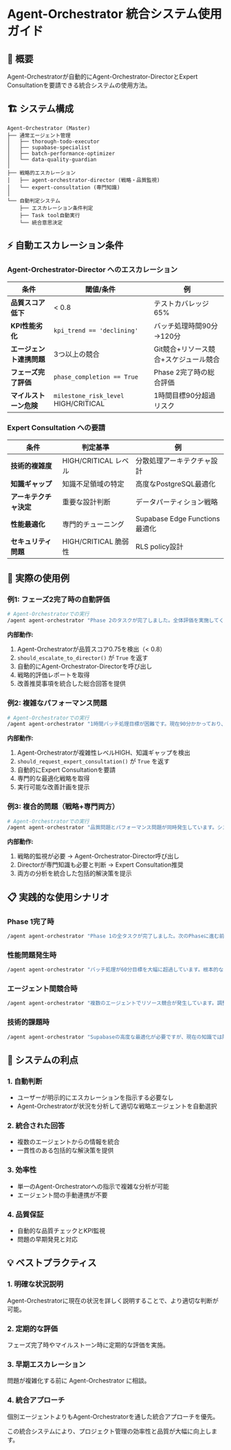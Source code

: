 # Agent-Orchestrator 統合システム使用ガイド

## 🎯 **概要**

Agent-Orchestratorが自動的にAgent-Orchestrator-DirectorとExpert Consultationを要請できる統合システムの使用方法。

## 🏗️ **システム構成**

```
Agent-Orchestrator (Master)
├── 通常エージェント管理
│   ├── thorough-todo-executor
│   ├── supabase-specialist
│   ├── batch-performance-optimizer
│   └── data-quality-guardian
│
├── 戦略的エスカレーション
│   ├── agent-orchestrator-director (戦略・品質監視)
│   └── expert-consultation (専門知識)
│
└── 自動判定システム
    ├── エスカレーション条件判定
    ├── Task tool自動実行
    └── 統合意思決定
```

## ⚡ **自動エスカレーション条件**

### Agent-Orchestrator-Director へのエスカレーション

| 条件 | 閾値/条件 | 例 |
|------|-----------|-----|
| **品質スコア低下** | < 0.8 | テストカバレッジ65% |
| **KPI性能劣化** | `kpi_trend == 'declining'` | バッチ処理時間90分→120分 |
| **エージェント連携問題** | 3つ以上の競合 | Git競合+リソース競合+スケジュール競合 |
| **フェーズ完了評価** | `phase_completion == True` | Phase 2完了時の総合評価 |
| **マイルストーン危険** | `milestone_risk_level` HIGH/CRITICAL | 1時間目標90分超過リスク |

### Expert Consultation への要請

| 条件 | 判定基準 | 例 |
|------|----------|-----|
| **技術的複雑度** | HIGH/CRITICAL レベル | 分散処理アーキテクチャ設計 |
| **知識ギャップ** | 知識不足領域の特定 | 高度なPostgreSQL最適化 |
| **アーキテクチャ決定** | 重要な設計判断 | データパーティション戦略 |
| **性能最適化** | 専門的チューニング | Supabase Edge Functions最適化 |
| **セキュリティ問題** | HIGH/CRITICAL 脆弱性 | RLS policy設計 |

## 🚀 **実際の使用例**

### 例1: フェーズ2完了時の自動評価

```bash
# Agent-Orchestratorでの実行
/agent agent-orchestrator "Phase 2のタスクが完了しました。全体評価を実施してください。"
```

**内部動作:**
1. Agent-Orchestratorが品質スコア0.75を検出（< 0.8）
2. `should_escalate_to_director()` が `True` を返す
3. 自動的にAgent-Orchestrator-Directorを呼び出し
4. 戦略的評価レポートを取得
5. 改善推奨事項を統合した総合回答を提供

### 例2: 複雑なパフォーマンス問題

```bash
# Agent-Orchestratorでの実行
/agent agent-orchestrator "1時間バッチ処理目標が困難です。現在90分かかっており、最適化が必要です。"
```

**内部動作:**
1. Agent-Orchestratorが複雑性レベルHIGH、知識ギャップを検出
2. `should_request_expert_consultation()` が `True` を返す
3. 自動的にExpert Consultationを要請
4. 専門的な最適化戦略を取得
5. 実行可能な改善計画を提示

### 例3: 複合的問題（戦略+専門両方）

```bash
# Agent-Orchestratorでの実行
/agent agent-orchestrator "品質問題とパフォーマンス問題が同時発生しています。システム全体の見直しが必要です。"
```

**内部動作:**
1. 戦略的監視が必要 → Agent-Orchestrator-Director呼び出し
2. Directorが専門知識も必要と判断 → Expert Consultation推奨
3. 両方の分析を統合した包括的解決策を提示

## 📋 **実践的な使用シナリオ**

### Phase 1完了時
```bash
/agent agent-orchestrator "Phase 1の全タスクが完了しました。次のPhaseに進む前に包括的な評価をお願いします。"
```

### 性能問題発生時
```bash
/agent agent-orchestrator "バッチ処理が60分目標を大幅に超過しています。根本的な改善が必要です。"
```

### エージェント間競合時
```bash
/agent agent-orchestrator "複数のエージェントでリソース競合が発生しています。調整戦略を立ててください。"
```

### 技術的課題時
```bash
/agent agent-orchestrator "Supabaseの高度な最適化が必要ですが、現在の知識では限界があります。"
```

## 🔧 **システムの利点**

### 1. **自動判断**
- ユーザーが明示的にエスカレーションを指示する必要なし
- Agent-Orchestratorが状況を分析して適切な戦略エージェントを自動選択

### 2. **統合された回答**
- 複数のエージェントからの情報を統合
- 一貫性のある包括的な解決策を提供

### 3. **効率性**
- 単一のAgent-Orchestratorへの指示で複雑な分析が可能
- エージェント間の手動連携が不要

### 4. **品質保証**
- 自動的な品質チェックとKPI監視
- 問題の早期発見と対応

## 💡 **ベストプラクティス**

### 1. **明確な状況説明**
Agent-Orchestratorに現在の状況を詳しく説明することで、より適切な判断が可能。

### 2. **定期的な評価**
フェーズ完了時やマイルストーン時に定期的な評価を実施。

### 3. **早期エスカレーション**
問題が複雑化する前に Agent-Orchestrator に相談。

### 4. **統合アプローチ**
個別エージェントよりもAgent-Orchestratorを通した統合アプローチを優先。

この統合システムにより、プロジェクト管理の効率性と品質が大幅に向上します。
